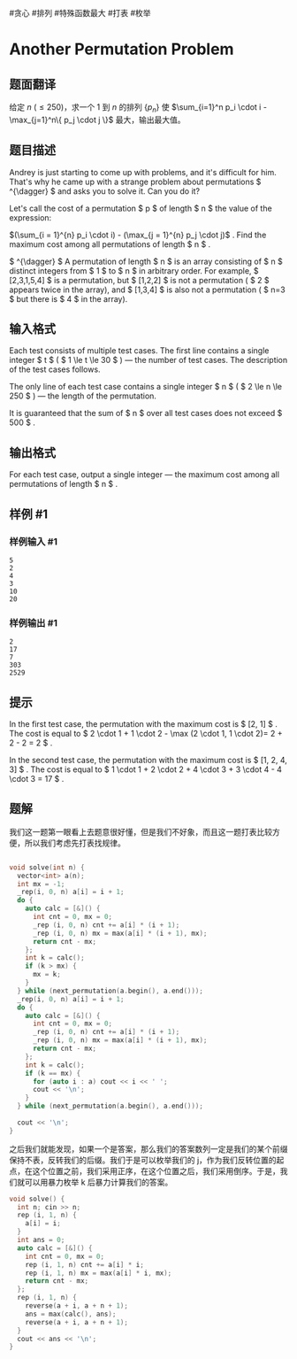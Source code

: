 #贪心 #排列 #特殊函数最大 #打表 #枚举
# Another Permutation Problem

## 题面翻译

给定 $n \ (\leqslant 250)$，求一个 $1$ 到 $n$ 的排列 $\{ p_n \}$ 使 $\sum_{i=1}^n p_i \cdot i - \max_{j=1}^n\{ p_j \cdot j \}$ 最大，输出最大值。

## 题目描述

Andrey is just starting to come up with problems, and it's difficult for him. That's why he came up with a strange problem about permutations $ ^{\dagger} $ and asks you to solve it. Can you do it?

Let's call the cost of a permutation $ p $ of length $ n $ the value of the expression:

  $(\sum_{i = 1}^{n} p_i \cdot i) - (\max_{j = 1}^{n} p_j \cdot j)$ . Find the maximum cost among all permutations of length $ n $ .

 $ ^{\dagger} $ A permutation of length $ n $ is an array consisting of $ n $ distinct integers from $ 1 $ to $ n $ in arbitrary order. For example, $ [2,3,1,5,4] $ is a permutation, but $ [1,2,2] $ is not a permutation ( $ 2 $ appears twice in the array), and $ [1,3,4] $ is also not a permutation ( $ n=3 $ but there is $ 4 $ in the array).

## 输入格式

Each test consists of multiple test cases. The first line contains a single integer $ t $ ( $ 1 \le t \le 30 $ ) — the number of test cases. The description of the test cases follows.

The only line of each test case contains a single integer $ n $ ( $ 2 \le n \le 250 $ ) — the length of the permutation.

It is guaranteed that the sum of $ n $ over all test cases does not exceed $ 500 $ .

## 输出格式

For each test case, output a single integer — the maximum cost among all permutations of length $ n $ .

## 样例 #1

### 样例输入 #1

```
5
2
4
3
10
20
```

### 样例输出 #1

```
2
17
7
303
2529
```

## 提示

In the first test case, the permutation with the maximum cost is $ [2, 1] $ . The cost is equal to $ 2 \cdot 1 + 1 \cdot 2 - \max (2 \cdot 1, 1 \cdot 2)= 2 + 2 - 2 = 2 $ .

In the second test case, the permutation with the maximum cost is $ [1, 2, 4, 3] $ . The cost is equal to $ 1 \cdot 1 + 2 \cdot 2 + 4 \cdot 3 + 3 \cdot 4 - 4 \cdot 3 = 17 $ .

## 题解
我们这一题第一眼看上去题意很好懂，但是我们不好象，而且这一题打表比较方便，所以我们考虑先打表找规律。
```cpp

void solve(int n) {
  vector<int> a(n);
  int mx = -1;
  _rep(i, 0, n) a[i] = i + 1;
  do {
    auto calc = [&]() {
      int cnt = 0, mx = 0;
      _rep (i, 0, n) cnt += a[i] * (i + 1);
      _rep (i, 0, n) mx = max(a[i] * (i + 1), mx);
      return cnt - mx;
    };
    int k = calc();
    if (k > mx) {
      mx = k;
    }
  } while (next_permutation(a.begin(), a.end()));
  _rep(i, 0, n) a[i] = i + 1;
  do {
    auto calc = [&]() {
      int cnt = 0, mx = 0;
      _rep (i, 0, n) cnt += a[i] * (i + 1);
      _rep (i, 0, n) mx = max(a[i] * (i + 1), mx);
      return cnt - mx;
    };
    int k = calc();
    if (k == mx) {
      for (auto i : a) cout << i << ' ';
      cout << '\n';
    }
  } while (next_permutation(a.begin(), a.end()));
  
  cout << '\n';
}

```
之后我们就能发现，如果一个是答案，那么我们的答案数列一定是我们的某个前缀保持不表，反转我们的后缀。我们于是可以枚举我们的 j，作为我们反转位置的起点，在这个位置之前，我们采用正序，在这个位置之后，我们采用倒序。于是，我们就可以用暴力枚举 k 后暴力计算我们的答案。

```cpp
void solve() {
  int n; cin >> n;
  rep (i, 1, n) {
    a[i] = i;
  }
  int ans = 0;
  auto calc = [&]() {
    int cnt = 0, mx = 0;
    rep (i, 1, n) cnt += a[i] * i;
    rep (i, 1, n) mx = max(a[i] * i, mx);
    return cnt - mx;
  };
  rep (i, 1, n) {
    reverse(a + i, a + n + 1);
    ans = max(calc(), ans);
    reverse(a + i, a + n + 1);
  }
  cout << ans << '\n';
}
```